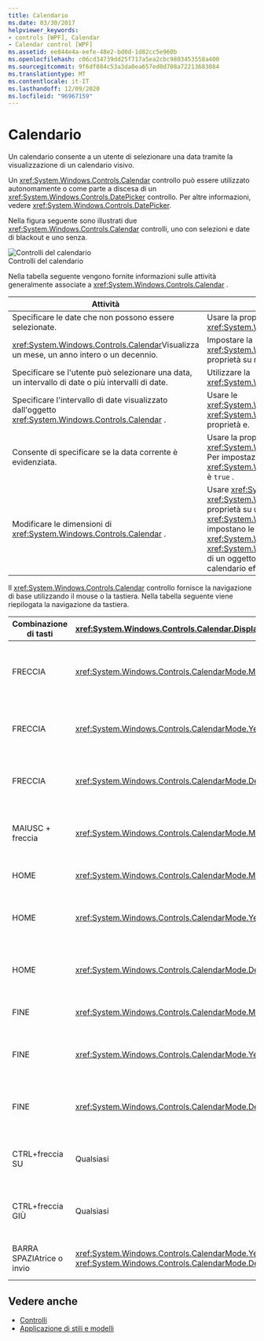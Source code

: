 ```yaml
---
title: Calendario
ms.date: 03/30/2017
helpviewer_keywords:
- controls [WPF], Calendar
- Calendar control [WPF]
ms.assetid: ee844e4a-eefe-48e2-bd0d-1d82cc5e960b
ms.openlocfilehash: c06cd34739dd25f717a5ea2cbc9803453558a400
ms.sourcegitcommit: 9f6df084c53a3da0ea657ed0d708a72213683084
ms.translationtype: MT
ms.contentlocale: it-IT
ms.lasthandoff: 12/09/2020
ms.locfileid: "96967159"
---
```

# <a name="calendar"></a>Calendario
Un calendario consente a un utente di selezionare una data tramite la visualizzazione di un calendario visivo.  
  
 Un <xref:System.Windows.Controls.Calendar> controllo può essere utilizzato autonomamente o come parte a discesa di un <xref:System.Windows.Controls.DatePicker> controllo. Per altre informazioni, vedere <xref:System.Windows.Controls.DatePicker>.  
  
 Nella figura seguente sono illustrati due <xref:System.Windows.Controls.Calendar> controlli, uno con selezioni e date di blackout e uno senza.  
  
 ![Controlli del calendario](./media/ndp-calendarcontrols.png "NDP_CalendarControls")  
Controlli del calendario  
  
 Nella tabella seguente vengono fornite informazioni sulle attività generalmente associate a <xref:System.Windows.Controls.Calendar> .  
  
|Attività|Implementazione|  
|----------|--------------------|  
|Specificare le date che non possono essere selezionate.|Usare la proprietà <xref:System.Windows.Controls.Calendar.BlackoutDates%2A>.|  
|<xref:System.Windows.Controls.Calendar>Visualizza un mese, un anno intero o un decennio.|Impostare la <xref:System.Windows.Controls.Calendar.DisplayMode%2A> proprietà su month, year o decade.|  
|Specificare se l'utente può selezionare una data, un intervallo di date o più intervalli di date.|Utilizzare la <xref:System.Windows.Controls.Calendar.SelectionMode%2A>.|  
|Specificare l'intervallo di date visualizzato dall'oggetto <xref:System.Windows.Controls.Calendar> .|Usare le <xref:System.Windows.Controls.Calendar.DisplayDateStart%2A> <xref:System.Windows.Controls.Calendar.DisplayDateEnd%2A> proprietà e.|  
|Consente di specificare se la data corrente è evidenziata.|Usare la proprietà <xref:System.Windows.Controls.Calendar.IsTodayHighlighted%2A>. Per impostazione predefinita, <xref:System.Windows.Controls.Calendar.IsTodayHighlighted%2A> è `true` .|  
|Modificare le dimensioni di <xref:System.Windows.Controls.Calendar> .|Usare <xref:System.Windows.Controls.Viewbox> o impostare la <xref:System.Windows.FrameworkElement.LayoutTransform%2A> proprietà su un oggetto <xref:System.Windows.Media.ScaleTransform> . Si noti che se si impostano le <xref:System.Windows.FrameworkElement.Width%2A> <xref:System.Windows.FrameworkElement.Height%2A> proprietà e di un oggetto <xref:System.Windows.Controls.Calendar> , il calendario effettivo non ne modifica le dimensioni.|  
  
 Il <xref:System.Windows.Controls.Calendar> controllo fornisce la navigazione di base utilizzando il mouse o la tastiera. Nella tabella seguente viene riepilogata la navigazione da tastiera.  
  
|Combinazione di tasti|<xref:System.Windows.Controls.Calendar.DisplayMode%2A>|Azione|  
|---------------------|-----------------------------------------------------------------------------------------------------------------------------------------------------------|------------|  
|FRECCIA|<xref:System.Windows.Controls.CalendarMode.Month>|Modifica la <xref:System.Windows.Controls.Calendar.SelectedDate%2A> proprietà se la <xref:System.Windows.Controls.Calendar.SelectionMode%2A> proprietà non è impostata su <xref:System.Windows.Controls.CalendarSelectionMode.None> .|  
|FRECCIA|<xref:System.Windows.Controls.CalendarMode.Year>|Modifica il mese della <xref:System.Windows.Controls.Calendar.DisplayDate%2A> Proprietà. Si noti che non <xref:System.Windows.Controls.Calendar.SelectedDate%2A> Cambia.|  
|FRECCIA|<xref:System.Windows.Controls.CalendarMode.Decade>|Modifica l'anno dell'oggetto <xref:System.Windows.Controls.Calendar.DisplayDate%2A> . Si noti che non <xref:System.Windows.Controls.Calendar.SelectedDate%2A> Cambia.|  
|MAIUSC + freccia|<xref:System.Windows.Controls.CalendarMode.Month>|Se <xref:System.Windows.Controls.Calendar.SelectionMode%2A> non è impostato su <xref:System.Windows.Controls.CalendarSelectionMode.SingleDate> o <xref:System.Windows.Controls.CalendarSelectionMode.None> , estende l'intervallo di date selezionate.|  
|HOME|<xref:System.Windows.Controls.CalendarMode.Month>|Imposta il <xref:System.Windows.Controls.Calendar.SelectedDate%2A> primo giorno del mese corrente.|  
|HOME|<xref:System.Windows.Controls.CalendarMode.Year>|Imposta il mese di sul <xref:System.Windows.Controls.Calendar.DisplayDate%2A> primo mese dell'anno. Non <xref:System.Windows.Controls.Calendar.SelectedDate%2A> Cambia.|  
|HOME|<xref:System.Windows.Controls.CalendarMode.Decade>|Modifica l'anno del nel <xref:System.Windows.Controls.Calendar.DisplayDate%2A> primo anno del decennio. Non <xref:System.Windows.Controls.Calendar.SelectedDate%2A> Cambia.|  
|FINE|<xref:System.Windows.Controls.CalendarMode.Month>|Modifica l'oggetto nell' <xref:System.Windows.Controls.Calendar.SelectedDate%2A> ultimo giorno del mese corrente.|  
|FINE|<xref:System.Windows.Controls.CalendarMode.Year>|Modifica il mese di nell' <xref:System.Windows.Controls.Calendar.DisplayDate%2A> ultimo mese dell'anno. Non <xref:System.Windows.Controls.Calendar.SelectedDate%2A> Cambia.|  
|FINE|<xref:System.Windows.Controls.CalendarMode.Decade>|Modifica l'anno di nell' <xref:System.Windows.Controls.Calendar.DisplayDate%2A> ultimo anno del decennio. Non <xref:System.Windows.Controls.Calendar.SelectedDate%2A> Cambia.|  
|CTRL+freccia SU|Qualsiasi|Passa al più grande successivo <xref:System.Windows.Controls.Calendar.DisplayMode%2A> . Se <xref:System.Windows.Controls.Calendar.DisplayMode%2A> è già <xref:System.Windows.Controls.CalendarMode.Decade> , non viene eseguita alcuna azione.|  
|CTRL+freccia GIÙ|Qualsiasi|Passa al più piccolo successivo <xref:System.Windows.Controls.Calendar.DisplayMode%2A> . Se <xref:System.Windows.Controls.Calendar.DisplayMode%2A> è già <xref:System.Windows.Controls.CalendarMode.Month> , non viene eseguita alcuna azione.|  
|BARRA SPAZIAtrice o invio|<xref:System.Windows.Controls.CalendarMode.Year> o <xref:System.Windows.Controls.CalendarMode.Decade>|Passa <xref:System.Windows.Controls.Calendar.DisplayMode%2A> alla <xref:System.Windows.Controls.CalendarMode.Month> o <xref:System.Windows.Controls.CalendarMode.Year> rappresentata dall'elemento con lo stato attivo.|  
  
## <a name="see-also"></a>Vedere anche

- [Controlli](index.md)
- [Applicazione di stili e modelli](/dotnet/desktop-wpf/fundamentals/styles-templates-overview)

